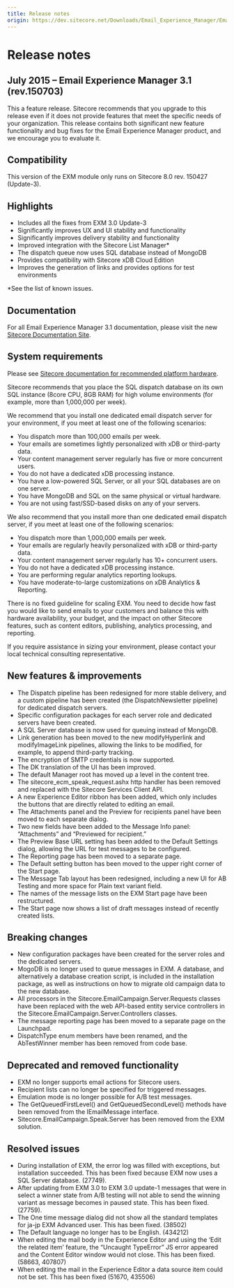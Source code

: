 ```yaml
---
title: Release notes
origin: https://dev.sitecore.net/Downloads/Email_Experience_Manager/Email_Experience_Manager_31/Email_Experience_Manager_31_Initial_Release/Version_Resources/Release_Notes
---
```


# Release notes

## July 2015 – Email Experience Manager 3.1 (rev.150703)

This a feature release. Sitecore recommends that you upgrade to this release even if it does not provide features that meet the specific needs of your organization. This release contains both significant new feature functionality and bug fixes for the Email Experience Manager product, and we encourage you to evaluate it.

## Compatibility

This version of the EXM module only runs on Sitecore 8.0 rev. 150427 (Update-3).

## Highlights

-   Includes all the fixes from EXM 3.0 Update-3
-   Significantly improves UX and UI stability and functionality
-   Significantly improves delivery stability and functionality
-   Improved integration with the Sitecore List Manager*
-   The dispatch queue now uses SQL database instead of MongoDB
-   Provides compatibility with Sitecore xDB Cloud Edition
-   Improves the generation of links and provides options for test environments

*See the list of known issues.

## Documentation

For all Email Experience Manager 3.1 documentation, please visit the new [Sitecore Documentation Site](https://doc.sitecore.net/).

## System requirements

Please see [Sitecore documentation for recommended platform hardware](https://dev.sitecore.net/Downloads/Sitecore_Experience_Platform/8_0/Sitecore_Experience_Platform_80_Update3).

Sitecore recommends that you place the SQL dispatch database on its own SQL instance (8core CPU, 8GB RAM) for high volume environments (for example, more than 1,000,000 per week).

We recommend that you install one dedicated email dispatch server for your environment, if you meet at least one of the following scenarios:

-   You dispatch more than 100,000 emails per week.
-   Your emails are sometimes lightly personalized with xDB or third-party data.
-   Your content management server regularly has five or more concurrent users.
-   You do not have a dedicated xDB processing instance.
-   You have a low-powered SQL Server, or all your SQL databases are on one server.
-   You have MongoDB and SQL on the same physical or virtual hardware.
-   You are not using fast/SSD-based disks on any of your servers.

We also recommend that you install more than one dedicated email dispatch server, if you meet at least one of the following scenarios:

-   You dispatch more than 1,000,000 emails per week.
-   Your emails are regularly heavily personalized with xDB or third-party data.
-   Your content management server regularly has 10+ concurrent users.
-   You do not have a dedicated xDB processing instance.
-   You are performing regular analytics reporting lookups.
-   You have moderate-to-large customizations on xDB Analytics & Reporting.

There is no fixed guideline for scaling EXM. You need to decide how fast you would like to send emails to your customers and balance this with hardware availability, your budget, and the impact on other Sitecore features, such as content editors, publishing, analytics processing, and reporting.

If you require assistance in sizing your environment, please contact your local technical consulting representative.

## New features & improvements

-   The Dispatch pipeline has been redesigned for more stable delivery, and a custom pipeline has been created (the DispatchNewsletter pipeline) for dedicated dispatch servers.
-   Specific configuration packages for each server role and dedicated servers have been created.
-   A SQL Server database is now used for queuing instead of MongoDB.
-   Link generation has been moved to the new modifyHyperlink and modifyImageLink pipelines, allowing the links to be modified, for example, to append third-party tracking.
-   The encryption of SMTP credentials is now supported.
-   The DK translation of the UI has been improved.
-   The default Manager root has moved up a level in the content tree.
-   The sitecore_ecm_speak_request.ashx http handler has been removed and replaced with the Sitecore Services Client API.
-   A new Experience Editor ribbon has been added, which only includes the buttons that are directly related to editing an email.
-   The Attachments panel and the Preview for recipients panel have been moved to each separate dialog.
-   Two new fields have been added to the Message Info panel: “Attachments” and “Previewed for recipient.”
-   The Preview Base URL setting has been added to the Default Settings dialog, allowing the URL for test messages to be configured.
-   The Reporting page has been moved to a separate page.
-   The Default setting button has been moved to the upper right corner of the Start page.
-   The Message Tab layout has been redesigned, including a new UI for AB Testing and more space for Plain text variant field.
-   The names of the message lists on the EXM Start page have been restructured.
-   The Start page now shows a list of draft messages instead of recently created lists.

## Breaking changes

-   New configuration packages have been created for the server roles and the dedicated servers.
-   MogoDB is no longer used to queue messages in EXM. A database, and alternatively a database creation script, is included in the installation package, as well as instructions on how to migrate old campaign data to the new database.
-   All processors in the Sitecore.EmailCampaign.Server.Requests classes have been replaced with the web API-based entity service controllers in the Sitecore.EmailCampaign.Server.Controllers classes.
-   The message reporting page has been moved to a separate page on the Launchpad.
-   DispatchType enum members have been renamed, and the AbTestWinner member has been removed from code base.

## Deprecated and removed functionality

-   EXM no longer supports email actions for Sitecore users.
-   Recipient lists can no longer be specified for triggered messages.
-   Emulation mode is no longer possible for A/B test messages.
-   The GetQueuedFirstLevel() and GetQueuedSecondLevel() methods have been removed from the IEmailMessage interface.
-   Sitecore.EmailCampaign.Speak.Server has been removed from the EXM solution.

## Resolved issues

-   During installation of EXM, the error log was filled with exceptions, but installation succeeded. This has been fixed because EXM now uses a SQL Server database. (27749).
-   After updating from EXM 3.0 to EXM 3.0 update-1 messages that were in select a winner state from A/B testing will not able to send the winning variant as message becomes in paused state. This has been fixed. (27759).
-   The One time message dialog did not show all the standard templates for ja-jp EXM Advanced user. This has been fixed. (38502)
-   The Default language no longer has to be English. (434212)
-   When editing the mail body in the Experience Editor and using the ‘Edit the related item’ feature, the “Uncaught TypeError” JS error appeared and the Content Editor window would not close. This has been fixed. (58663, 407807)
-   When editing the mail in the Experience Editor a data source item could not be set. This has been fixed (51670, 435506)